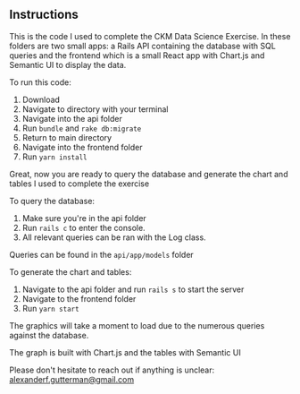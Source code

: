 ## Instructions

This is the code I used to complete the CKM Data Science Exercise. In these folders are two small apps: a Rails API containing the database with SQL queries and the frontend which is a small React app with Chart.js and Semantic UI to display the data.

To run this code:
1. Download
2. Navigate to directory with your terminal
3. Navigate into the api folder
4. Run ```bundle``` and ```rake db:migrate```
5. Return to main directory
6. Navigate into the frontend folder
7. Run ```yarn install```

Great, now you are ready to query the database and generate the chart and tables I used to complete the exercise

To query the database:
1. Make sure you're in the api folder
2. Run ```rails c``` to enter the console.
3. All relevant queries can be ran with the Log class.

Queries can be found in the ```api/app/models``` folder

To generate the chart and tables:
1. Navigate to the api folder and run ```rails s``` to start the server
2. Navigate to the frontend folder
3. Run ```yarn start```

The graphics will take a moment to load due to the numerous queries against the database.

The graph is built with Chart.js and the tables with Semantic UI

Please don't hesitate to reach out if anything is unclear: alexanderf.gutterman@gmail.com
